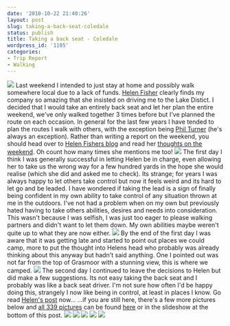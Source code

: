 ```yaml
---
date: '2010-10-22 21:40:26'
layout: post
slug: taking-a-back-seat-coledale
status: publish
title: Taking a back seat - Coledale
wordpress_id: '1185'
categories:
- Trip Report
- Walking
---
```


![](http://www.stevenhorner.com/wp-content/uploads/2010/10/Coledale-October-2010-142.jpg) Last weekend I intended to just stay at home and possibly walk somewhere local due to a lack of funds. [Helen Fisher](http://helenswonderings.blogspot.com/) clearly finds my company so amazing that she insisted on driving me to the Lake Distict. I decided that I would take an entirely back seat and let her plan the entire weekend, we've only walked together 3 times before but I've planned the route on each occasion. In general for the last few years I have tended to plan the routes I walk with others, with the exception being [Phil Turner](http://lightweightoutdoors.com/) (he's always an exception). Rather than writing a report on the weekend, you should head over to [Helen Fishers blog](http://helenswonderings.blogspot.com/) and read her [thoughts on the weekend](http://helenswonderings.blogspot.com/2010/10/coledale-zen.html). Oh count how many times she mentions me too! ![](http://www.stevenhorner.com/wp-content/uploads/2010/10/Coledale-October-2010-052.jpg) The first day I think I was generally successful in letting Helen be in charge, even allowing her to take us the wrong way for a few hundred yards in the hope she would realise (which she did and asked me to check). Its strange; for years I was always happy to let others take control but now it feels weird and its hard to let go and be leaded. I have wondered if taking the lead is a sign of finally being confident in my own ability to take control of any situation thrown at me in the outdoors. I've not had a problem when on my own but previously hated having to take others abilities, desires and needs into consideration. This wasn't because I was selfish, I was just too eager to please walking partners and didn't want to let them down. My own abilities maybe weren't quite up to what they are now either. ![](http://www.stevenhorner.com/wp-content/uploads/2010/10/Coledale-October-2010-128.jpg) By the end of the first day I was aware that it was getting late and started to point out places we could camp, more to put the thought into Helens head who probably was already thinking about this anyway but hadn't said anything. One I pointed out was not far from the top of Grasmoor with a stunning view, this is where we camped. ![](http://www.stevenhorner.com/wp-content/uploads/2010/10/Coledale-October-2010-279.jpg) The second day I continued to leave the decisions to Helen but did make a few suggestions. Its not easy taking the back seat and I probably was like a back seat driver. I'm not sure how often I'd be happy doing this, strangely I now like being in control, at least in places I know. Go read [Helen's post](http://helenswonderings.blogspot.com/2010/10/coledale-zen.html) now... ...if you are still here, there's a few more pictures below and [all 339 pictures](http://picasaweb.google.com/steven.horner/ColedaleOctober2010?feat=directlink) can be found [here](http://picasaweb.google.com/steven.horner/ColedaleOctober2010?feat=directlink) or in the slideshow at the bottom of this post. ![](http://www.stevenhorner.com/wp-content/uploads/2010/10/Coledale-October-2010-135.jpg) ![](http://www.stevenhorner.com/wp-content/uploads/2010/10/Coledale-October-2010-138.jpg) ![](http://www.stevenhorner.com/wp-content/uploads/2010/10/Coledale-October-2010-149.jpg) ![](http://www.stevenhorner.com/wp-content/uploads/2010/10/Coledale-October-2010-293.jpg) ![](http://www.stevenhorner.com/wp-content/uploads/2010/10/Coledale-October-2010-130.jpg)
